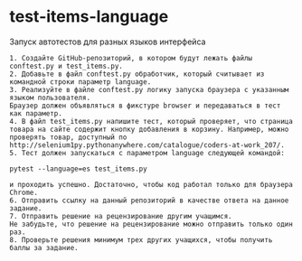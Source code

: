 # test-items-language
Запуск автотестов для разных языков интерфейса

    1. Создайте GitHub-репозиторий, в котором будут лежать файлы conftest.py и test_items.py.
    2. Добавьте в файл conftest.py обработчик, который считывает из командной строки параметр language.
    3. Реализуйте в файле conftest.py логику запуска браузера с указанным языком пользователя.
    Браузер должен объявляться в фикстуре browser и передаваться в тест как параметр.
    4. В файл test_items.py напишите тест, который проверяет, что страница товара на сайте содержит кнопку добавления в корзину. Например, можно проверять товар, доступный по http://selenium1py.pythonanywhere.com/catalogue/coders-at-work_207/.
    5. Тест должен запускаться с параметром language следующей командой:

    pytest --language=es test_items.py

    и проходить успешно. Достаточно, чтобы код работал только для браузера Сhrome.
    6. Отправить ссылку на данный репозиторий в качестве ответа на данное задание.
    7. Отправить решение на рецензирование другим учащимся.
    Не забудьте, что решение на рецензирование можно отправить только один раз.
    8. Проверьте решения минимум трех других учащихся, чтобы получить баллы за задание.
